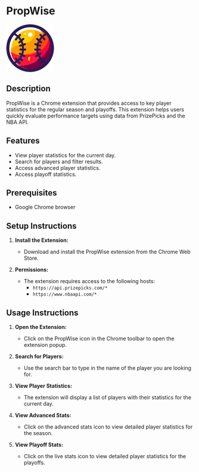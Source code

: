 # PropWise

![PropWise Logo](icons/icon128.png)

## Description
PropWise is a Chrome extension that provides access to key player statistics for the regular season and playoffs. This extension helps users quickly evaluate performance targets using data from PrizePicks and the NBA API.

## Features
- View player statistics for the current day.
- Search for players and filter results.
- Access advanced player statistics.
- Access playoff statistics.

## Prerequisites
- Google Chrome browser

## Setup Instructions
1. **Install the Extension:**
   - Download and install the PropWise extension from the Chrome Web Store.

2. **Permissions:**
   - The extension requires access to the following hosts:
     - `https://api.prizepicks.com/*`
     - `https://www.nbaapi.com/*`

## Usage Instructions
1. **Open the Extension:**
   - Click on the PropWise icon in the Chrome toolbar to open the extension popup.

2. **Search for Players:**
   - Use the search bar to type in the name of the player you are looking for.

3. **View Player Statistics:**
   - The extension will display a list of players with their statistics for the current day.

4. **View Advanced Stats:**
   - Click on the advanced stats icon to view detailed player statistics for the season.

5. **View Playoff Stats:**
   - Click on the live stats icon to view detailed player statistics for the playoffs.
